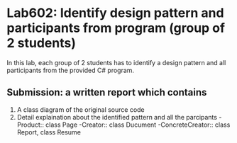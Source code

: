 ﻿# Lab602: Identify design pattern and participants from program (group of 2 students)

In this lab, each group of 2 students has to identify a design pattern and all participants 
from the provided C# program. 

## Submission: a written report which contains

1. A class diagram of the original source code
2. Detail explaination about the identified pattern and all the parcipants
 -Product:: class Page
 -Creator:: class Ducument
 -ConcreteCreator:: class Report, class Resume